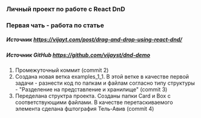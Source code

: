 ### Личный проект по работе с React DnD
### Первая чать - работа по статье 
##### Источник https://vijayt.com/post/drag-and-drop-using-react-dnd/
##### Источник GitHub https://github.com/vijayst/dnd-demo
1. Промежуточный коммит (commit 2)
2. Создана новая ветка examples_1_1. В этой ветке в качестве первой задачи - разнести код по папкам и файлам согласно типу структуры - "Разделение на представление и хранилище" (commit 3)
3. Переделана структра проекта. Созданы папки Card и Box с соответствующими файлами. В качестве перетаскиваемого элемента сделана фштография Тель-Авив (commit 4)
